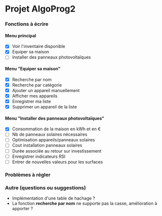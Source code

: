 # Projet AlgoProg2

### Fonctions à écrire

#### Menu principal
- [x] Voir l'inventaire disponible
- [x] Equiper sa maison
- [ ] Installer des panneaux photovoltaïques

#### Menu "Equiper sa maison"
- [x] Recherche par nom
- [x] Recherche par catégorie 
- [x] Ajouter un appareil manuellement
- [x] Afficher mes appareils
- [x] Enregistrer ma liste
- [x] Supprimer un appareil de la liste

#### Menu "Installer des panneaux photovoltaïques"
- [x] Consommation de la maison en kWh et en €
- [ ] Nb de panneaux solaires nécessaires
- [ ] Optimisation appareils/panneaux solaires
- [ ] Cout installation panneaux solaires
- [ ] Durée associée au retour sur investissement
- [ ] Enregistrer indicateurs RSI
- [ ] Entrer de nouvelles valeurs pour les surfaces

### Problèmes à régler

### Autre (questions ou suggestions)
- Implémentation d'une table de hachage ?
- La fonction **recherche par nom** ne supporte pas la casse, amélioration à apporter ?
